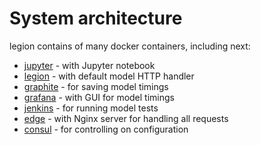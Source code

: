 # System architecture
legion contains of many docker containers, including next:
* [jupyter](jupyter.md) - with Jupyter notebook
* [legion](legion.md) - with default model HTTP handler
* [graphite](grafana_and_graphite.md) - for saving model timings
* [grafana](grafana_and_graphite.md) - with GUI for model timings
* [jenkins](jenkins.md) - for running model tests
* [edge](edge.md) - with Nginx server for handling all requests
* [consul](consul.md) - for controlling on configuration
